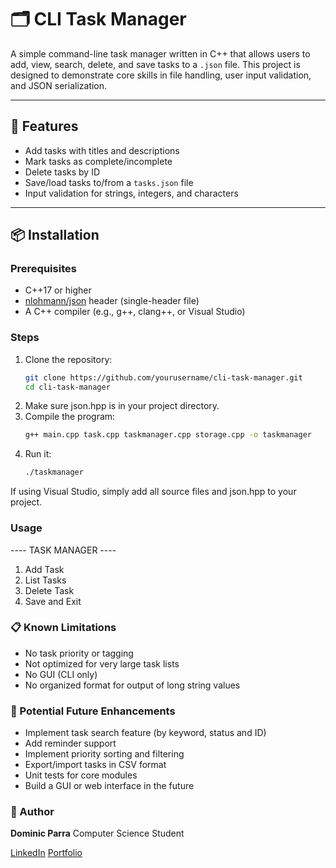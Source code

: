 # 🗂️ CLI Task Manager

A simple command-line task manager written in C++ that allows users to add, view, search, delete, and save tasks to a `.json` file. This project is designed to demonstrate core skills in file handling, user input validation, and JSON serialization.

---

## 🚀 Features

- Add tasks with titles and descriptions
- Mark tasks as complete/incomplete
- Delete tasks by ID
- Save/load tasks to/from a `tasks.json` file
- Input validation for strings, integers, and characters

---

## 📦 Installation

### Prerequisites

- C++17 or higher
- [nlohmann/json](https://github.com/nlohmann/json) header (single-header file)
- A C++ compiler (e.g., g++, clang++, or Visual Studio)

### Steps

1. Clone the repository:
   ```bash
   git clone https://github.com/yourusername/cli-task-manager.git
   cd cli-task-manager
2. Make sure json.hpp is in your project directory.
3. Compile the program:
   ```bash
   g++ main.cpp task.cpp taskmanager.cpp storage.cpp -o taskmanager
4. Run it:
   ```bash
   ./taskmanager
If using Visual Studio, simply add all source files and json.hpp to your project.

### Usage
---- TASK MANAGER ----
1. Add Task
2. List Tasks
3. Delete Task
4. Save and Exit

### 📋 Known Limitations
- No task priority or tagging
- Not optimized for very large task lists
- No GUI (CLI only)
- No organized format for output of long string values

### 🔮 Potential Future Enhancements
- Implement task search feature (by keyword, status and ID)
- Add reminder support
- Implement priority sorting and filtering
- Export/import tasks in CSV format
- Unit tests for core modules
- Build a GUI or web interface in the future

### 👤 Author
**Dominic Parra**
Computer Science Student

[LinkedIn](https://www.linkedin.com/in/dominic-parra-a68249281/)
[Portfolio](https://www.linkedin.com/in/dominic-parra-a68249281/recent-activity/all/)
